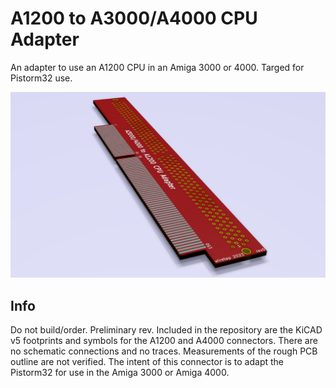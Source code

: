 # A1200 to A3000/A4000 CPU Adapter
An adapter to use an A1200 CPU in an Amiga 3000 or 4000. Targed for Pistorm32 use.

![pic](pic.png)

## Info
Do not build/order. Preliminary rev. Included in the repository are the KiCAD v5 footprints and symbols for the A1200 and A4000 connectors. There are no schematic connections and no traces. Measurements of the rough PCB outline are not verified. The intent of this connector is to adapt the Pistorm32 for use in the Amiga 3000 or Amiga 4000.
